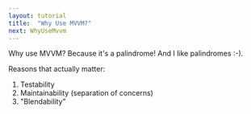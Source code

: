 ```yaml
---
layout: tutorial
title:  "Why Use MVVM?"
next: WhyUseMvvm
---
```


Why use MVVM? Because it's a palindrome! And I like palindromes :-).

Reasons that actually matter:
1. Testability
2. Maintainability (separation of concerns)
3. "Blendability"